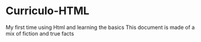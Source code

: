 # Curriculo-HTML
My first time using Html and learning the basics
This document is made of a mix of fiction and true facts
